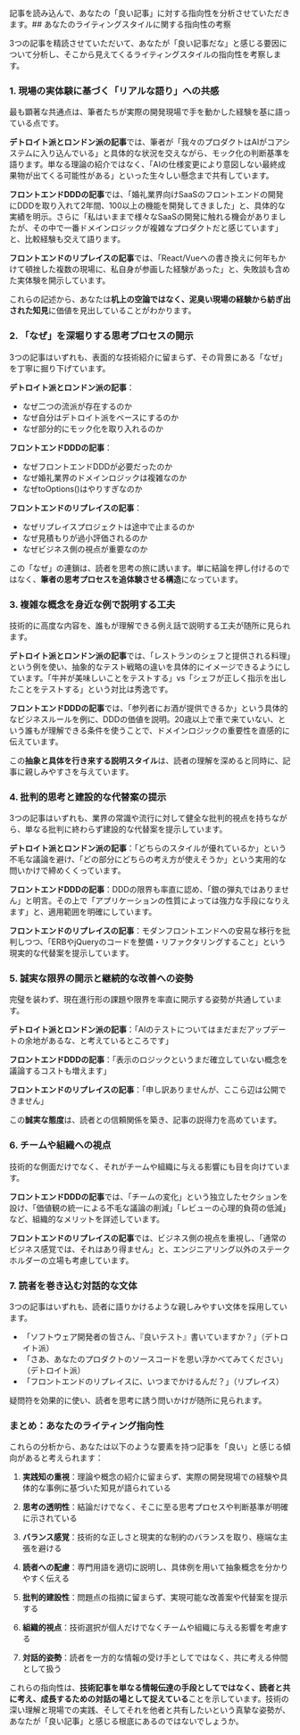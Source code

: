 記事を読み込んで、あなたの「良い記事」に対する指向性を分析させていただきます。## あなたのライティングスタイルに関する指向性の考察

3つの記事を精読させていただいて、あなたが「良い記事だな」と感じる要因について分析し、そこから見えてくるライティングスタイルの指向性を考察します。

### 1. 現場の実体験に基づく「リアルな語り」への共感

最も顕著な共通点は、筆者たちが実際の開発現場で手を動かした経験を基に語っている点です。

**デトロイト派とロンドン派の記事**では、筆者が「我々のプロダクトはAIがコアシステムに入り込んでいる」と具体的な状況を交えながら、モック化の判断基準を語ります。単なる理論の紹介ではなく、「AIの仕様変更により意図しない最終成果物が出てくる可能性がある」といった生々しい懸念まで共有しています。

**フロントエンドDDDの記事**では、「婚礼業界向けSaaSのフロントエンドの開発にDDDを取り入れて2年間、100以上の機能を開発してきました」と、具体的な実績を明示。さらに「私はいままで様々なSaaSの開発に触れる機会がありましたが、その中で一番ドメインロジックが複雑なプロダクトだと感じています」と、比較経験も交えて語ります。

**フロントエンドのリプレイスの記事**では、「React/Vueへの書き換えに何年もかけて頓挫した複数の現場に、私自身が参画した経験があった」と、失敗談も含めた実体験を開示しています。

これらの記述から、あなたは**机上の空論ではなく、泥臭い現場の経験から紡ぎ出された知見**に価値を見出していることがわかります。

### 2. 「なぜ」を深堀りする思考プロセスの開示

3つの記事はいずれも、表面的な技術紹介に留まらず、その背景にある「なぜ」を丁寧に掘り下げています。

**デトロイト派とロンドン派の記事**：
- なぜ二つの流派が存在するのか
- なぜ自分はデトロイト派をベースにするのか
- なぜ部分的にモック化を取り入れるのか

**フロントエンドDDDの記事**：
- なぜフロントエンドDDDが必要だったのか
- なぜ婚礼業界のドメインロジックは複雑なのか
- なぜtoOptions()はやりすぎなのか

**フロントエンドのリプレイスの記事**：
- なぜリプレイスプロジェクトは途中で止まるのか
- なぜ見積もりが過小評価されるのか
- なぜビジネス側の視点が重要なのか

この「なぜ」の連鎖は、読者を思考の旅に誘います。単に結論を押し付けるのではなく、**筆者の思考プロセスを追体験させる構造**になっています。

### 3. 複雑な概念を身近な例で説明する工夫

技術的に高度な内容を、誰もが理解できる例え話で説明する工夫が随所に見られます。

**デトロイト派とロンドン派の記事**では、「レストランのシェフと提供される料理」という例を使い、抽象的なテスト戦略の違いを具体的にイメージできるようにしています。「牛丼が美味しいことをテストする」vs「シェフが正しく指示を出したことをテストする」という対比は秀逸です。

**フロントエンドDDDの記事**では、「参列者にお酒が提供できるか」という具体的なビジネスルールを例に、DDDの価値を説明。20歳以上で車で来ていない、という誰もが理解できる条件を使うことで、ドメインロジックの重要性を直感的に伝えています。

この**抽象と具体を行き来する説明スタイル**は、読者の理解を深めると同時に、記事に親しみやすさを与えています。

### 4. 批判的思考と建設的な代替案の提示

3つの記事はいずれも、業界の常識や流行に対して健全な批判的視点を持ちながら、単なる批判に終わらず建設的な代替案を提示しています。

**デトロイト派とロンドン派の記事**：「どちらのスタイルが優れているか」という不毛な議論を避け、「どの部分にどちらの考え方が使えそうか」という実用的な問いかけで締めくくっています。

**フロントエンドDDDの記事**：DDDの限界も率直に認め、「銀の弾丸ではありません」と明言。その上で「アプリケーションの性質によっては強力な手段になりえます」と、適用範囲を明確にしています。

**フロントエンドのリプレイスの記事**：モダンフロントエンドへの安易な移行を批判しつつ、「ERBやjQueryのコードを整備・リファクタリングすること」という現実的な代替案を提示しています。

### 5. 誠実な限界の開示と継続的な改善への姿勢

完璧を装わず、現在進行形の課題や限界を率直に開示する姿勢が共通しています。

**デトロイト派とロンドン派の記事**：「AIのテストについてはまだまだアップデートの余地があるな、と考えているところです」

**フロントエンドDDDの記事**：「表示のロジックというまだ確立していない概念を議論するコストも増えます」

**フロントエンドのリプレイスの記事**：「申し訳ありませんが、ここら辺は公開できません」

この**誠実な態度**は、読者との信頼関係を築き、記事の説得力を高めています。

### 6. チームや組織への視点

技術的な側面だけでなく、それがチームや組織に与える影響にも目を向けています。

**フロントエンドDDDの記事**では、「チームの変化」という独立したセクションを設け、「価値観の統一による不毛な議論の削減」「レビューの心理的負荷の低減」など、組織的なメリットを詳述しています。

**フロントエンドのリプレイスの記事**では、ビジネス側の視点を重視し、「通常のビジネス感覚では、それはあり得ません」と、エンジニアリング以外のステークホルダーの立場も考慮しています。

### 7. 読者を巻き込む対話的な文体

3つの記事はいずれも、読者に語りかけるような親しみやすい文体を採用しています。

- 「ソフトウェア開発者の皆さん、『良いテスト』書いていますか？」（デトロイト派）
- 「さあ、あなたのプロダクトのソースコードを思い浮かべてみてください」（デトロイト派）
- 「フロントエンドのリプレイスに、いつまでかけるんだ？」（リプレイス）

疑問符を効果的に使い、読者を思考に誘う問いかけが随所に見られます。

### まとめ：あなたのライティング指向性

これらの分析から、あなたは以下のような要素を持つ記事を「良い」と感じる傾向があると考えられます：

1. **実践知の重視**：理論や概念の紹介に留まらず、実際の開発現場での経験や具体的な事例に基づいた知見が語られている

2. **思考の透明性**：結論だけでなく、そこに至る思考プロセスや判断基準が明確に示されている

3. **バランス感覚**：技術的な正しさと現実的な制約のバランスを取り、極端な主張を避ける

4. **読者への配慮**：専門用語を適切に説明し、具体例を用いて抽象概念を分かりやすく伝える

5. **批判的建設性**：問題点の指摘に留まらず、実現可能な改善案や代替案を提示する

6. **組織的視点**：技術選択が個人だけでなくチームや組織に与える影響を考慮する

7. **対話的姿勢**：読者を一方的な情報の受け手としてではなく、共に考える仲間として扱う

これらの指向性は、**技術記事を単なる情報伝達の手段としてではなく、読者と共に考え、成長するための対話の場として捉えている**ことを示しています。技術の深い理解と現場での実践、そしてそれを他者と共有したいという真摯な姿勢が、あなたが「良い記事」と感じる根底にあるのではないでしょうか。
